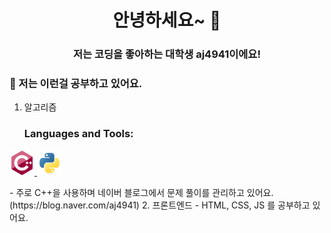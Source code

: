 <h1 align="center">안녕하세요~ 👋 </h1>
<h3 align="center">저는 코딩을 좋아하는 대학생 aj4941이에요!</h3>

### 🌱 저는 이런걸 공부하고 있어요.
1. 알고리즘 <h3 align="left">Languages and Tools:</h3>
<p align="left"> <a href="https://www.w3schools.com/cpp/" target="_blank"> <img src="https://raw.githubusercontent.com/devicons/devicon/master/icons/cplusplus/cplusplus-original.svg" alt="cplusplus" width="40" height="40"/> </a> <a href="https://www.python.org" target="_blank"> <img src="https://raw.githubusercontent.com/devicons/devicon/master/icons/python/python-original.svg" alt="python" width="40" height="40"/> </a> </p>
  - 주로 C++을 사용하며 네이버 블로그에서 문제 풀이를 관리하고 있어요. (https://blog.naver.com/aj4941)
2. 프론트엔드
  - HTML, CSS, JS 를 공부하고 있어요.
